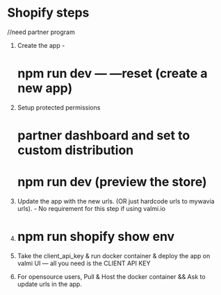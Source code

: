 # Shopify steps
//need partner program
1. Create the app -
   # npm run dev — —reset (create a new app)
3. Setup protected permissions
   # partner dashboard and set to custom distribution
   # npm run dev (preview the store)
5. Update the app with the new urls. (OR just hardcode urls to mywavia urls). - No requirement for this step if using valmi.io
6.  # npm run shopify show env
7.  Take the client_api_key & run docker container & deploy the app on valmi UI — all you need is the CLIENT API KEY

8. For opensource users, Pull & Host the docker container && Ask to update urls in the app.

